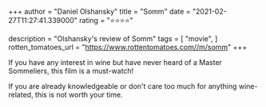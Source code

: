+++
author = "Daniel Olshansky"
title = "Somm"
date = "2021-02-27T11:27:41.339000"
rating = "⭐⭐⭐⭐"

description = "Olshansky's review of Somm"
tags = [
    "movie",
]
rotten_tomatoes_url = "https://www.rottentomatoes.com//m/somm"
+++

If you have any interest in wine but have never heard of a Master Sommeliers, this film is a must-watch!

If you are already knowledgeable or don't care too much for anything wine-related, this is not worth your time.
